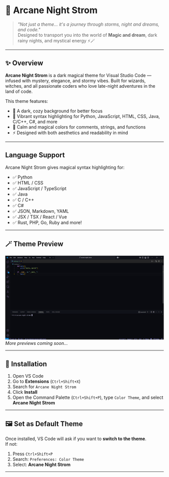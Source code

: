 # 🌌 Arcane Night Strom

> _"Not just a theme... it's a journey through storms, night and dreams, and code."_  
> Designed to transport you into the world of **Magic and dream**, dark rainy nights, and mystical energy ⚡🪄


---

## ✨ Overview

**Arcane Night Strom** is a dark magical theme for Visual Studio Code — infused with mystery, elegance, and stormy vibes. Built for wizards, witches, and all passionate coders who love late-night adventures in the land of code.

This theme features:
- 🌙 A dark, cozy background for better focus
- 🎨 Vibrant syntax highlighting for Python, JavaScript, HTML, CSS, Java, C/C++, C#, and more
- 💬 Calm and magical colors for comments, strings, and functions
- ⚡ Designed with both aesthetics and readability in mind

---

## Language Support

Arcane Night Strom gives magical syntax highlighting for:

- ✅ Python
- ✅ HTML / CSS
- ✅ JavaScript / TypeScript
- ✅ Java
- ✅ C / C++
- ✅ C#
- ✅ JSON, Markdown, YAML
- ✅ JSX / TSX / React / Vue
- ✅ Rust, PHP, Go, Ruby and more!

---

## 🪄 Theme Preview

![Preview 1 - Python](screenshot.png)  
*More previews coming soon...*

---

## 🚀 Installation

1. Open VS Code
2. Go to **Extensions** (`Ctrl+Shift+X`)
3. Search for `Arcane Night Strom`
4. Click **Install**
5. Open the Command Palette (`Ctrl+Shift+P`), type `Color Theme`, and select **Arcane Night Strom**

---

## 🖼️ Set as Default Theme

Once installed, VS Code will ask if you want to **switch to the theme**.  
If not:
1. Press `Ctrl+Shift+P`
2. Search: `Preferences: Color Theme`
3. Select: **Arcane Night Strom**

---

